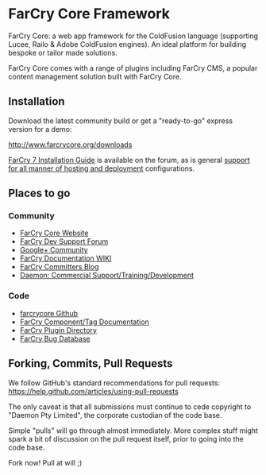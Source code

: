 FarCry Core Framework
====

FarCry Core: a web app framework for the ColdFusion language (supporting Lucee, Railo & Adobe ColdFusion engines). An ideal platform for building bespoke or tailor made solutions.

FarCry Core comes with a range of plugins including FarCry CMS, a popular content management solution built with FarCry Core.

## Installation

Download the latest community build or get a "ready-to-go" express version for a demo:

<http://www.farcrycore.org/downloads>

[FarCry 7 Installation Guide](http://discourse.farcrycore.org/t/farcry-7-installation-guide/119) is available on the forum, as is general [support for all manner of hosting and deployment](http://discourse.farcrycore.org/category/support) configurations.

## Places to go

### Community

- [FarCry Core Website](http://www.farcrycore.org)
- [FarCry Dev Support Forum](http://discourse.farcrycore.org/)
- [Google+ Community](https://plus.google.com/communities/107650642291146266954)
- [FarCry Documentation WIKI](https://farcry.jira.com/wiki/display/FCDEV60/Home)
- [FarCry Committers Blog](http://blog.farcrycore.org)
- [Daemon: Commercial Support/Training/Development](http://www.daemon.com.au)

### Code
- [farcrycore Github](https://github.com/farcrycore)
- [FarCry Component/Tag Documentation](http://docs.farcrycore.org)
- [FarCry Plugin Directory](http://discourse.farcrycore.org/category/plugins)
- [FarCry Bug Database](https://farcry.jira.com)


## Forking, Commits, Pull Requests

We follow GitHub's standard recommendations for pull requests:
  https://help.github.com/articles/using-pull-requests

The only caveat is that all submissions must continue to cede copyright to "Daemon Pty Limited", the corporate custodian of the code base.

Simple "pulls" will go through almost immediately.  More complex stuff might spark a bit of discussion on the pull request itself, prior to going into the code base.

Fork now! Pull at will ;)
